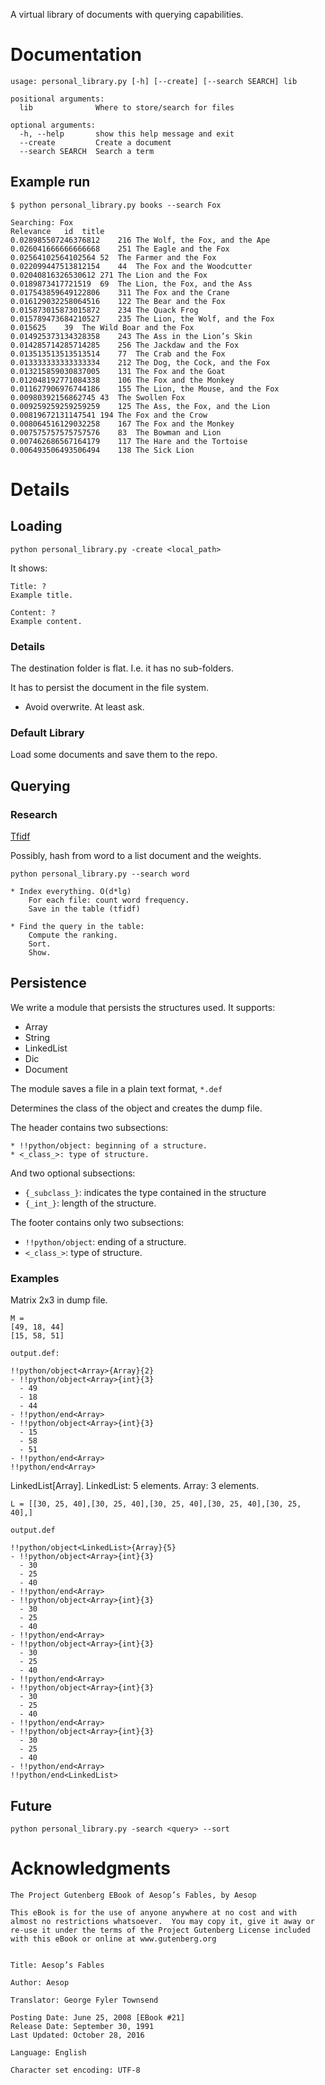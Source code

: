 A virtual library of documents with querying capabilities.

# Documentation

```
usage: personal_library.py [-h] [--create] [--search SEARCH] lib

positional arguments:
  lib              Where to store/search for files

optional arguments:
  -h, --help       show this help message and exit
  --create         Create a document
  --search SEARCH  Search a term
```

## Example run

```
$ python personal_library.py books --search Fox

Searching: Fox
Relevance	id	title
0.028985507246376812	216	The Wolf, the Fox, and the Ape
0.026041666666666668	251	The Eagle and the Fox
0.02564102564102564	52	The Farmer and the Fox
0.022099447513812154	44	The Fox and the Woodcutter
0.02040816326530612	271	The Lion and the Fox
0.0189873417721519	69	The Lion, the Fox, and the Ass
0.017543859649122806	311	The Fox and the Crane
0.016129032258064516	122	The Bear and the Fox
0.015873015873015872	234	The Quack Frog
0.015789473684210527	235	The Lion, the Wolf, and the Fox
0.015625	39	The Wild Boar and the Fox
0.014925373134328358	243	The Ass in the Lion’s Skin
0.014285714285714285	256	The Jackdaw and the Fox
0.013513513513513514	77	The Crab and the Fox
0.013333333333333334	212	The Dog, the Cock, and the Fox
0.013215859030837005	131	The Fox and the Goat
0.012048192771084338	106	The Fox and the Monkey
0.011627906976744186	155	The Lion, the Mouse, and the Fox
0.00980392156862745	43	The Swollen Fox
0.009259259259259259	125	The Ass, the Fox, and the Lion
0.00819672131147541	194	The Fox and the Crow
0.008064516129032258	167	The Fox and the Monkey
0.007575757575757576	83	The Bowman and Lion
0.007462686567164179	117	The Hare and the Tortoise
0.006493506493506494	138	The Sick Lion

```

# Details

## Loading

```
python personal_library.py -create <local_path>
```

It shows:

```
Title: ?
Example title.

Content: ?
Example content.
```

### Details

The destination folder is flat. I.e. it has no sub-folders.

It has to persist the document in the file system.

* Avoid overwrite. At least ask.

### Default Library

Load some documents and save them to the repo.

## Querying

### Research

[Tfidf](https://en.wikipedia.org/wiki/Tf%E2%80%93idf)

Possibly, hash from word to a list document and the weights.

```
python personal_library.py --search word

* Index everything. O(d*lg)
	For each file: count word frequency.
	Save in the table (tfidf)

* Find the query in the table:
	Compute the ranking.
	Sort.
	Show.
```

## Persistence

We write a module that persists the structures used. It supports:

* Array
* String
* LinkedList
* Dic
* Document

The module saves a file in a plain text format, `*.def`

Determines the class of the object and creates the dump file.

The header contains two subsections:

```
* !!python/object: beginning of a structure.
* <_class_>: type of structure.
```

And two optional subsections:

* `{_subclass_}`: indicates the type contained in the structure
* `{_int_}`: length of the structure.

The footer contains only two subsections:

* `!!python/object`: ending of a structure.
* `<_class_>`: type of structure.

### Examples

Matrix 2x3 in dump file.

```
M =
[49, 18, 44]
[15, 58, 51]

output.def:

!!python/object<Array>{Array}{2}
- !!python/object<Array>{int}{3}
  - 49
  - 18
  - 44
- !!python/end<Array>
- !!python/object<Array>{int}{3}
  - 15
  - 58
  - 51
- !!python/end<Array>
!!python/end<Array>
```

LinkedList[Array].
LinkedList: 5 elements.
Array: 3 elements.

```
L = [[30, 25, 40],[30, 25, 40],[30, 25, 40],[30, 25, 40],[30, 25, 40],]

output.def

!!python/object<LinkedList>{Array}{5}
- !!python/object<Array>{int}{3}
  - 30
  - 25
  - 40
- !!python/end<Array>
- !!python/object<Array>{int}{3}
  - 30
  - 25
  - 40
- !!python/end<Array>
- !!python/object<Array>{int}{3}
  - 30
  - 25
  - 40
- !!python/end<Array>
- !!python/object<Array>{int}{3}
  - 30
  - 25
  - 40
- !!python/end<Array>
- !!python/object<Array>{int}{3}
  - 30
  - 25
  - 40
- !!python/end<Array>
!!python/end<LinkedList>
```

## Future

```
python personal_library.py -search <query> --sort
```

# Acknowledgments

```
The Project Gutenberg EBook of Aesop’s Fables, by Aesop

This eBook is for the use of anyone anywhere at no cost and with
almost no restrictions whatsoever.  You may copy it, give it away or
re-use it under the terms of the Project Gutenberg License included
with this eBook or online at www.gutenberg.org


Title: Aesop’s Fables

Author: Aesop

Translator: George Fyler Townsend

Posting Date: June 25, 2008 [EBook #21]
Release Date: September 30, 1991
Last Updated: October 28, 2016

Language: English

Character set encoding: UTF-8
```
